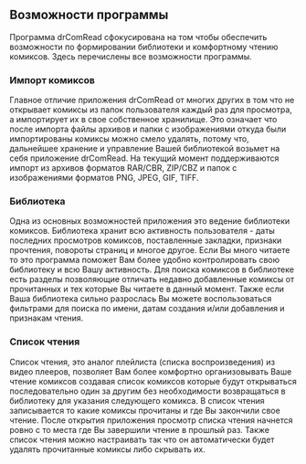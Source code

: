 ## Возможности программы
  
Программа drComRead сфокусирована на том чтобы обеспечить возможности по формировании библиотеки и комфортному чтению комиксов. Здесь перечислены все возможности программы.

### Импорт комиксов

Главное отличие приложения drComRead от многих других в том что не открывает комиксы из папок пользователя каждый раз для просмотра, а импортирует их в свое собственное хранилище. Это означает что после импорта файлы архивов и папки с изображениями откуда были импортированы комиксы можно смело удалять, потому что, дальнейшее хранение и управление Вашей библиотекой возьмет на себя приложение drComRead. На текущий момент поддерживаются импорт из архивов форматов RAR/CBR, ZIP/CBZ и папок с изображениями форматов PNG, JPEG, GIF, TIFF.

### Библиотека

Одна из основных возможностей приложения это ведение библиотеки комиксов. Библиотека хранит всю активность пользователя - даты последних просмотров комиксов, поставленные закладки, признаки прочтения, повороты страниц и многое другое. Если Вы много читаете то это программа поможет Вам более удобно контролировать свою библиотеку и всю Вашу активность. Для поиска комиксов в библиотеке есть разделы позволяющие отличать недавно добавленные комиксы от прочитанных и тех которые Вы читаете в данный момент. Также если Ваша библиотека сильно разрослась Вы можете воспользоваться фильтрами для поиска по имени, датам создания и/или добавления и признакам чтения.

### Список чтения

Список чтения, это аналог плейлиста (списка воспроизведения) из видео плееров, позволяет Вам более комфортно организовывать Ваше чтение комиксов создавая список комиксов которые будут открываться последовательно один за другим без необходимости возвращаться в библиотеку для указания следующего комикса. В список чтения записывается то какие комиксы прочитаны и где Вы закончили свое чтение. После открытия приложения просмотр списка чтения начнется ровно с то места где Вы завершили чтение в прошлый раз. Также список чтения можно настраивать так что он автоматически будет удалять прочитанные комиксы либо скрывать их.
